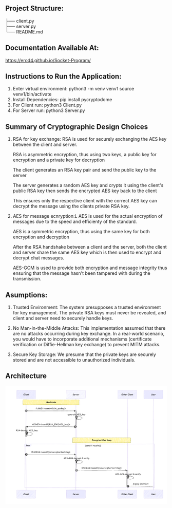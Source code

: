 ## Project Structure:

├── client.py  
├── server.py  
└── README.md

## Documentation Available At:

https://erod4.github.io/Socket-Program/

## Instructions to Run the Application:

1. Enter virtual environment:
   python3 -m venv venv1
   source venv1/bin/activate
2. Install Dependencies:
   pip install pycryptodome
3. For Client run:
   python3 Client.py
4. For Server run:
   python3 Server.py

## Summary of Cryptographic Design Choices

1. RSA for key exchange:
   RSA is used for securely exchanging the AES key between the client and server.

   RSA is asymmetric encryption, thus using two keys, a public key for encryption and a private key for decryption

   The client generates an RSA key pair and send the public key to the server

   The server generates a random AES key and crypts it using the client's public RSA key then sends the encrypted AES key back to the client

   This ensures only the respective client with the correct AES key can decrypt the message using the clients private RSA key.

2. AES for message ecnryption:L
   AES is used for the actual encryption of messages due to the speed and efficienty of the standard.

   AES is a symmetric encryption, thus using the same key for both encryption and decryption

   After the RSA handshake between a client and the server, both the client and server share the same AES key which is then used to encrypt and decrypt chat messages.

   AES-GCM is used to provide both encryption and message integrity thus ensuring that the message hasn't been tampered with during the transmission.

## Asumptions:

1. Trusted Environment: The system presupposes a trusted environment for key management. The private RSA keys must never be revealed, and client and server need to securely handle keys.

2. No Man-in-the-Middle Attacks: This implementation assumed that there are no attacks occurring during key exchange. In a real-world scenario, you would have to incorporate additional mechanisms (certificate verification or Diffie-Hellman key exchange) to prevent MITM attacks.

3. Secure Key Storage: We presume that the private keys are securely stored and are not accessible to unauthorized individuals.

## Architecture

![SecureChatUDP Sequence Diagram](sequence-diagram.png)
